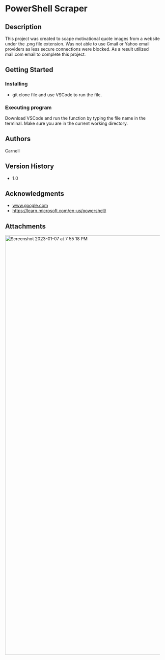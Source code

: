 # PowerShell Scraper

## Description

This project was created to scape motivational quote images from a website under the .png file extension. Was not able to use Gmail or Yahoo email providers as less secure connections were blocked. As a result utilized mail.com email to complete this project.

## Getting Started

### Installing

* git clone file and use VSCode to run the file.

### Executing program

Download VSCode and run the function by typing the file name in the terminal. Make sure you are in the current working directory.

## Authors

Carnell

## Version History

* 1.0


## Acknowledgments

* www.google.com
* https://learn.microsoft.com/en-us/powershell/


## Attachments
<img width="1360" alt="Screenshot 2023-01-07 at 7 55 18 PM" src="https://user-images.githubusercontent.com/92267723/211176006-be3b6b76-fc91-49ad-b5b6-12fd54c38672.png">

